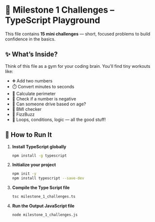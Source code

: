 # 🎯 Milestone 1 Challenges – TypeScript Playground
 
This file contains **15 mini challenges** — short, focused problems to build confidence in the basics.

## ✨ What’s Inside?

Think of this file as a gym for your coding brain. You'll find tiny workouts like:

- ➕ Add two numbers  
- ⏱️ Convert minutes to seconds  
- 📏 Calculate perimeter  
- 🤔 Check if a number is negative  
- 🚗 Can someone drive based on age?  
- 💪 BMI checker  
- 🔢 FizzBuzz  
- 🔄 Loops, conditions, logic — all the good stuff!


## 🚀 How to Run It

1. **Install TypeScript globally**  
   ```bash
   npm install -g typescript
   ```
2. **Initialize your project**
    ```bash
    npm init -y
    npm install typescript --save-dev
    ```
3. **Compile the Type Script file**
    ```bash
    tsc milestone_1_challenges.ts
    ```
4. **Run the Output JavaScript file**
    ```bash
    node milestone_1_challenges.js
    ```